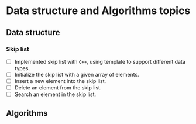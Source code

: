 # Data structure and Algorithms topics

## Data structure

### Skip list 

- [ ] Implemented skip list with `C++`, using template to support different data types.
- [ ] Initialize the skip list with a given array of elements.
- [ ] Insert a new element into the skip list.
- [ ] Delete an element from the skip list.
- [ ] Search an element in the skip list.

## Algorithms


